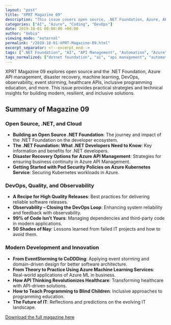 ```yaml
---
layout: "post"
title: "XPRT Magazine 09"
description: "This issue covers open source, .NET Foundation, Azure, API management, machine learning, DevOps, observability, and more."
categories: ["AI", "Azure", "Coding", "DevOps"]
date: 2019-10-01 00:00:00 +00:00
author: "Xebia"
viewing_mode: "external"
permalink: "/2019-10-01-XPRT-Magazine-09.html"
excerpt_separator: <!--excerpt_end-->
tags: [".NET Foundation", "AI", "API Management", "Automation", "Azure", "Cloud", "Coding", "Community", "DevOps", "EventStorming", "Healthcare", "High Quality Releases", "Inclusive Education", "IT Future", "Machine Learning", "Magazines", "Observability", "Open Source", "Pod Security"]
tags_normalized: ["dotnet foundation", "ai", "api management", "automation", "azure", "cloud", "coding", "community", "devops", "eventstorming", "healthcare", "high quality releases", "inclusive education", "it future", "machine learning", "magazines", "observability", "open source", "pod security"]
---
```


XPRT Magazine 09 explores open source and the .NET Foundation, Azure API management, disaster recovery, machine learning, DevOps, observability, event storming, healthcare APIs, inclusive programming education, and more. This issue provides practical strategies and technical insights for building modern, resilient, and inclusive solutions.
<!--excerpt_end-->

## Summary of Magazine 09

### Open Source, .NET, and Cloud

- **Building an Open Source .NET Foundation**: The journey and impact of the .NET Foundation on the developer ecosystem.
- **The .NET Foundation: What .NET Developers Need to Know**: Key information and benefits for .NET developers.
- **Disaster Recovery Options for Azure API Management**: Strategies for ensuring business continuity in Azure API Management.
- **Getting Started with Pod Security Policies on Azure Kubernetes Service**: Securing Kubernetes workloads in Azure.

### DevOps, Quality, and Observability

- **A Recipe for High Quality Releases**: Best practices for delivering reliable software releases.
- **Observability – Closing the DevOps Loop**: Enhancing system reliability and feedback with observability.
- **99% of Code Isn’t Yours**: Managing dependencies and third-party code in modern applications.
- **50 Shades of Nay**: Lessons learned from failed IT projects and how to avoid them.

### Modern Development and Innovation

- **From EventStorming to CoDDDing**: Applying event storming and domain-driven design for better software architecture.
- **From Theory to Practice Using Azure Machine Learning Services**: Real-world applications of Azure ML in business.
- **How API Thinking Revolutionizes Healthcare**: Transforming healthcare with API-driven solutions.
- **How to Teach Programming to Blind Children**: Inclusive approaches to programming education.
- **The Future of IT**: Reflections and predictions on the evolving IT landscape.

[Download the full magazine here](https://xebia.com/media/2025/05/OOM2019136-Xpirit_XPRT_magazine_9_2019-online.pdf)
